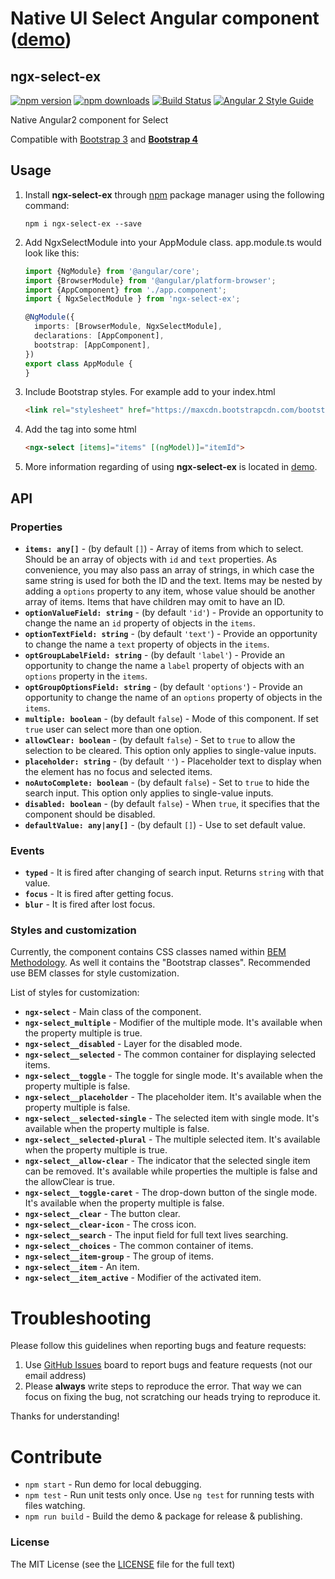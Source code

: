 # Native UI Select Angular component ([demo](https://optimistex.github.io/ngx-select-ex/))
## ngx-select-ex 
[![npm version](https://badge.fury.io/js/ngx-select-ex.svg)](http://badge.fury.io/js/ngx-select-ex) 
[![npm downloads](https://img.shields.io/npm/dm/ngx-select-ex.svg)](https://npmjs.org/ngx-select-ex)
[![Build Status](https://travis-ci.org/optimistex/ngx-select-ex.svg?branch=master)](https://travis-ci.org/optimistex/ngx-select-ex)
[![Angular 2 Style Guide](https://mgechev.github.io/angular2-style-guide/images/badge.svg)](https://github.com/mgechev/angular2-style-guide)

Native Angular2 component for Select

Compatible with [Bootstrap 3](https://getbootstrap.com/docs/3.3/) and **[Bootstrap 4](https://getbootstrap.com/)**

## Usage

1. Install **ngx-select-ex** through [npm](https://www.npmjs.com/package/ngx-select-ex) package manager using the following command:

    ```console
    npm i ngx-select-ex --save
    ```

2. Add NgxSelectModule into your AppModule class. app.module.ts would look like this:

    ```typescript
    import {NgModule} from '@angular/core';
    import {BrowserModule} from '@angular/platform-browser';
    import {AppComponent} from './app.component';
    import { NgxSelectModule } from 'ngx-select-ex';
    
    @NgModule({
      imports: [BrowserModule, NgxSelectModule],
      declarations: [AppComponent],
      bootstrap: [AppComponent],
    })
    export class AppModule {    
    }
    ```
3. Include Bootstrap styles. 
    For example add to your index.html 

    ```html
    <link rel="stylesheet" href="https://maxcdn.bootstrapcdn.com/bootstrap/4.0.0/css/bootstrap.min.css">
    ``` 

4. Add the tag <ngx-select> into some html 

    ```html
    <ngx-select [items]="items" [(ngModel)]="itemId">
    ```

5. More information regarding of using **ngx-select-ex** is located in [demo](https://optimistex.github.io/ngx-select-ex/).

## API

### Properties

  - **`items: any[]`** - (by default `[]`) - Array of items from which to select. Should be an array of objects with `id` and `text` properties.
  As convenience, you may also pass an array of strings, in which case the same string is used for both the ID and the text.
  Items may be nested by adding a `options` property to any item, whose value should be another array of items. Items that have children may omit to have an ID.
  - **`optionValueField: string`** - (by default `'id'`) - Provide an opportunity to change the name an `id` property of objects in the `items`.
  - **`optionTextField: string`** - (by default `'text'`) - Provide an opportunity to change the name a `text` property of objects in the `items`.
  - **`optGroupLabelField: string`** - (by default `'label'`) - Provide an opportunity to change the name a `label` property of objects with an `options` property in the `items`.
  - **`optGroupOptionsField: string`** - (by default `'options'`) - Provide an opportunity to change the name of an `options` property of objects in the `items`.
  - **`multiple: boolean`** - (by default `false`) - Mode of this component. If set `true` user can select more than one option.
  - **`allowClear: boolean`** - (by default `false`) - Set to `true` to allow the selection to be cleared. This option only applies to single-value inputs.
  - **`placeholder: string`** - (by default `''`) - Placeholder text to display when the element has no focus and selected items.
  - **`noAutoComplete: boolean`** - (by default `false`) - Set to `true` to hide the search input. This option only applies to single-value inputs.
  - **`disabled: boolean`** - (by default `false`) - When `true`, it specifies that the component should be disabled.
  - **`defaultValue: any|any[]`** - (by default `[]`) - Use to set default value.

### Events

  - **`typed`** - It is fired after changing of search input. Returns `string` with that value.
  - **`focus`** - It is fired after getting focus.
  - **`blur`** - It is fired after lost focus.

### Styles and customization

Currently, the component contains CSS classes named within [BEM Methodology](https://en.bem.info/methodology/). 
As well it contains the "Bootstrap classes". Recommended use BEM classes for style customization.

List of styles for customization:

- **`ngx-select`** - Main class of the component.
- **`ngx-select_multiple`** - Modifier of the multiple mode. It's available when the property multiple  is true.  
- **`ngx-select__disabled`** - Layer for the disabled mode.
- **`ngx-select__selected`** - The common container for displaying selected items.
- **`ngx-select__toggle`** - The toggle for single mode. It's available when the property multiple  is false.
- **`ngx-select__placeholder`** - The placeholder item. It's available when the property multiple  is false.
- **`ngx-select__selected-single`** - The selected item with single mode. It's available when the property multiple  is false.
- **`ngx-select__selected-plural`** - The multiple selected item. It's available when the property multiple is true.
- **`ngx-select__allow-clear`** - The indicator that the selected single item can be removed. It's available while properties the multiple is false and the allowClear is true.
- **`ngx-select__toggle-caret`** - The drop-down button of the single mode. It's available when the property multiple  is false.
- **`ngx-select__clear`** - The button clear. 
- **`ngx-select__clear-icon`** - The cross icon.
- **`ngx-select__search`** - The input field for full text lives searching. 
- **`ngx-select__choices`** - The common container of items.
- **`ngx-select__item-group`** - The group of items.
- **`ngx-select__item`** - An item. 
- **`ngx-select__item_active`** - Modifier of the activated item.

# Troubleshooting

Please follow this guidelines when reporting bugs and feature requests:

1. Use [GitHub Issues](https://github.com/optimistex/ngx-select-ex/issues) board to report bugs and feature requests (not our email address)
2. Please **always** write steps to reproduce the error. That way we can focus on fixing the bug, not scratching our heads trying to reproduce it.

Thanks for understanding!

# Contribute

* `npm start` - Run demo for local debugging.
* `npm test` - Run unit tests only once. Use `ng test` for running tests with files watching.
* `npm run build` - Build the demo & package for release & publishing.

### License

The MIT License (see the [LICENSE](https://github.com/optimistex/ngx-select-ex/blob/master/LICENSE) file for the full text)
